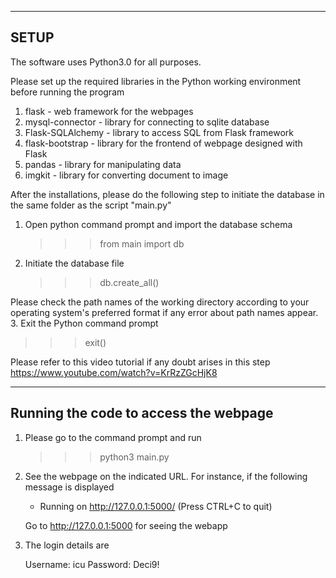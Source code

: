 
-----
SETUP
-----

The software uses Python3.0 for all purposes.

Please set up the required libraries in the Python working environment before running the program

1. flask                  - web framework for the webpages
2. mysql-connector        - library for connecting to sqlite database
3. Flask-SQLAlchemy       - library to access SQL from Flask framework
4. flask-bootstrap        - library for the frontend of webpage designed with Flask
5. pandas                 - library for manipulating data
6. imgkit                 - library for converting document to image

After the installations, please do the following step to initiate the database in the same folder as the script "main.py"

1. Open python command prompt and import the database schema
   >>> from main import db
2. Initiate the database file
   >>> db.create_all()

Please check the path names of the working directory according to your operating system's preferred format if any error about path names appear.
3. Exit the Python command prompt
   >>> exit()

Please refer to this video tutorial if any doubt arises in this step
https://www.youtube.com/watch?v=KrRzZGcHjK8

----------------------------------------
Running the code to access the webpage
----------------------------------------

1. Please go to the command prompt and run 
   >>>python3 main.py

2. See the webpage on the indicated URL. For instance, if the following message is displayed

    * Running on http://127.0.0.1:5000/ (Press CTRL+C to quit)

   Go to  http://127.0.0.1:5000 for seeing the webapp

3. The login details are 

    Username: icu
    Password: Deci9!
